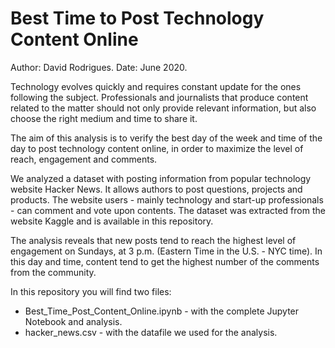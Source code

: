 # Best Time to Post Technology Content Online

Author: David Rodrigues. Date: June 2020.

Technology evolves quickly and requires constant update for the ones following the subject. Professionals and journalists that produce content related to the matter should not only provide relevant information, but also choose the right medium and time to share it.

The aim of this analysis is to verify the best day of the week and time of the day to post technology content online, in order to maximize the level of reach, engagement and comments.

We analyzed a dataset with posting information from popular technology website Hacker News. It allows authors to post questions, projects and products. The website users - mainly technology and start-up professionals - can comment and vote upon contents. The dataset was extracted from the website Kaggle and is available in this repository.

The analysis reveals that new posts tend to reach the highest level of engagement on Sundays, at 3 p.m. (Eastern Time in the U.S. - NYC time). In this day and time, content tend to get the highest number of the comments from the community.

In this repository you will find two files:

- Best_Time_Post_Content_Online.ipynb -  with the complete Jupyter Notebook and analysis.
- hacker_news.csv - with the datafile we used for the analysis.
